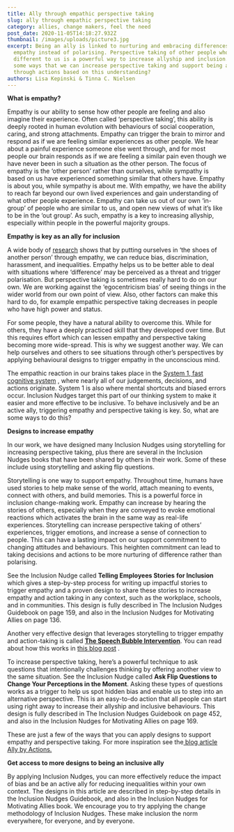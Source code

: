```yaml
---
title: Ally through empathic perspective taking
slug: ally through empathic perspective taking
category: allies, change makers, feel the need
post_date: 2020-11-05T14:18:27.932Z
thumbnail: /images/uploads/picture3.jpg
excerpt: Being an ally is linked to nurturing and embracing differences with
  empathy instead of polarising. Perspective taking of other people who are
  different to us is a powerful way to increase allyship and inclusion. What are
  some ways that we can increase perspective taking and support being an ally
  through actions based on this understanding?
authors: Lisa Kepinski & Tinna C. Nielsen
---
```

**What is empathy?** 

Empathy is our ability to sense how other people are feeling and also imagine their experience. Often called ‘perspective taking’, this ability is deeply rooted in human evolution with behaviours of social cooperation, caring, and strong attachments. Empathy can trigger the brain to mirror and respond as if we are feeling similar experiences as other people. We hear about a painful experience someone else went through, and for most people our brain responds as if we are feeling a similar pain even though we have never been in such a situation as the other person. The focus of empathy is the ‘other person’ rather than ourselves, while sympathy is based on us have experienced something similar that others have. Empathy is about you, while sympathy is about me. With empathy, we have the ability to reach far beyond our own lived experiences and gain understanding of what other people experience. Empathy can take us out of our own ‘in-group’ of people who are similar to us, and open new views of what it’s like to be in the ‘out group’. As such, empathy is a key to increasing allyship, especially within people in the powerful majority groups. 

**Empathy is key as an ally for inclusion** 

A wide body of [research](https://greatergood.berkeley.edu/topic/empathy/definition#why-practice-empathy) shows that by putting ourselves in ‘the shoes of another person’ through empathy, we can reduce bias, discrimination, harassment, and inequalities. Empathy helps us to be better able to deal with situations where ‘difference’ may be perceived as a threat and trigger polarisation. But perspective taking is sometimes really hard to do on our own. We are working against the ‘egocentricism bias’ of seeing things in the wider world from our own point of view. Also, other factors can make this hard to do, for example empathic perspective taking decreases in people who have high power and status.  

For some people, they have a natural ability to overcome this. While for others, they have a deeply practiced skill that they developed over time. But this requires effort which can lessen empathy and perspective taking becoming more wide-spread. This is why we suggest another way. We can help ourselves and others to see situations through other’s perspectives by applying behavioural designs to trigger empathy in the unconscious mind. 

The empathic reaction in our brains takes place in the [System 1, fast cognitive system](https://inclusion-nudges.org/blog/about-inclusion-nudges/power-of-inclusion-nudges) , where nearly all of our judgements, decisions, and actions originate. System 1 is also where mental shortcuts and biased errors occur. Inclusion Nudges target this part of our thinking system to make it easier and more effective to be inclusive. To behave inclusively and be an active ally, triggering empathy and perspective taking is key. So, what are some ways to do this?

**Designs to increase empathy** 

In our work, we have designed many Inclusion Nudges using storytelling for increasing perspective taking, plus there are several in the Inclusion Nudges books that have been shared by others in their work. Some of these include using storytelling and asking flip questions.

Storytelling is one way to support empathy. Throughout time, humans have used stories to help make sense of the world, attach meaning to events, connect with others, and build memories. This is a powerful force in inclusion change-making work. Empathy can increase by hearing the stories of others, especially when they are conveyed to evoke emotional reactions which activates the brain in the same way as real-life experiences. Storytelling can increase perspective taking of others’ experiences, trigger emotions, and increase a sense of connection to people. This can have a lasting impact on our support commitment to changing attitudes and behaviours. This heighten commitment can lead to taking decisions and actions to be more nurturing of difference rather than polarising. 

See the Inclusion Nudge called **Telling Employees Stories** **for Inclusion** which gives a step-by-step process for writing up impactful stories to trigger empathy and a proven design to share these stories to increase empathy and action taking in any context, such as the workplace, schools, and in communities. This design is fully described in The Inclusion Nudges Guidebook on page 159, and also in the Inclusion Nudges for Motivating Allies on page 136.

Another very effective design that leverages storytelling to trigger empathy and action-taking is called **[The Speech Bubble Intervention](https://inclusion-nudges.org/blog/inclusive-co-creation/power-of-speech-bubbles)**. You can read about how this works in [this blog post](https://inclusion-nudges.org/blog/inclusive-co-creation/power-of-speech-bubbles) . 

To increase perspective taking, here’s a powerful technique to ask questions that intentionally challenges thinking by offering another view to the same situation. See the Inclusion Nudge called **Ask Flip Questions to Change Your Perceptions in the Moment**. Asking these types of questions works as a trigger to help us spot hidden bias and enable us to step into an alternative perspective. This is an easy-to-do action that all people can start using right away to increase their allyship and inclusive behaviours. This design is fully described in The Inclusion Nudges Guidebook on page 452, and also in the Inclusion Nudges for Motivating Allies on page 169.

These are just a few of the ways that you can apply designs to support empathy and perspective taking. For more inspiration see the[ blog article Ally by Actions.](https://inclusion-nudges.org/blog/allies/ally-by-actions)



**Get access to more designs to being an inclusive ally** 

By applying Inclusion Nudges, you can more effectively reduce the impact of bias and be an active ally for reducing inequalities within your own context. The designs in this article are described in step-by-step details in the Inclusion Nudges Guidebook, and also in the Inclusion Nudges for Motivating Allies book. We encourage you to try applying the change methodology of Inclusion Nudges. These make inclusion the norm everywhere, for everyone, and by everyone.